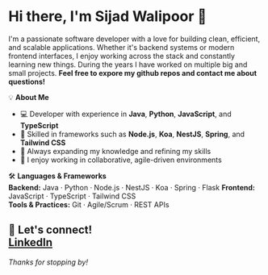# Hi there, I'm Sijad Walipoor 👋

I'm a passionate software developer with a love for building clean, efficient, and scalable applications. Whether it's backend systems or modern frontend interfaces, I enjoy working across the stack and constantly learning new things. 
During the years I have worked on multiple big and small projects. **Feel free to expore my github repos and contact me about questions!**

💡 **About Me**  
- 💻 Developer with experience in **Java**, **Python**, **JavaScript**, and **TypeScript**
- 🔧 Skilled in frameworks such as **Node.js**, **Koa**, **NestJS**, **Spring**, and **Tailwind CSS**
- 🌱 Always expanding my knowledge and refining my skills
- 🤝 I enjoy working in collaborative, agile-driven environments

🛠️ **Languages & Frameworks**  
**Backend:** Java · Python · Node.js · NestJS · Koa · Spring · Flask
**Frontend:** JavaScript · TypeScript · Tailwind CSS  
**Tools & Practices:** Git · Agile/Scrum · REST APIs

🔗 **Let's connect!**  
[LinkedIn](#www.linkedin.com/in/sijad-walipoor-8ab62530a)
---

*Thanks for stopping by!*
